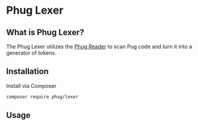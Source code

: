 
Phug Lexer
==========

What is Phug Lexer?
-------------------

The Phug Lexer utilizes the [Phug Reader](https://github.com/phug-php/reader) to scan Pug code and turn it into a generator of tokens.

Installation
------------

Install via Composer

```bash
composer require phug/lexer
```

Usage
-----
